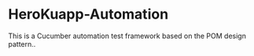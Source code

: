 # HeroKuapp-Automation
This is a Cucumber automation test framework based on the POM design pattern..
